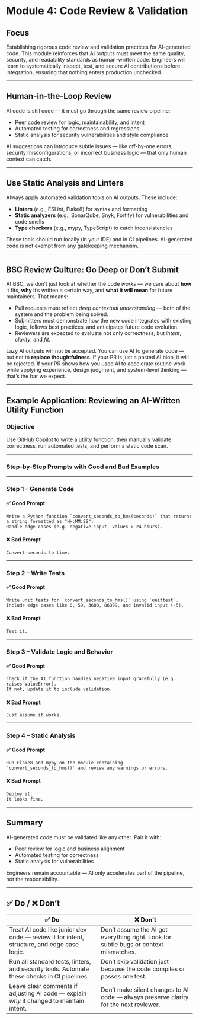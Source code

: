 # Module 4: Code Review & Validation

## Focus  
Establishing rigorous code review and validation practices for AI-generated code. This module reinforces that AI outputs must meet the same quality, security, and readability standards as human-written code. Engineers will learn to systematically inspect, test, and secure AI contributions before integration, ensuring that nothing enters production unchecked.

---

## Human-in-the-Loop Review  
AI code is still code — it must go through the same review pipeline:

- Peer code review for logic, maintainability, and intent
- Automated testing for correctness and regressions
- Static analysis for security vulnerabilities and style compliance

AI suggestions can introduce subtle issues — like off-by-one errors, security misconfigurations, or incorrect business logic — that only human context can catch.

---

## Use Static Analysis and Linters  
Always apply automated validation tools on AI outputs. These include:

- **Linters** (e.g., ESLint, Flake8) for syntax and formatting
- **Static analyzers** (e.g., SonarQube, Snyk, Fortify) for vulnerabilities and code smells
- **Type checkers** (e.g., mypy, TypeScript) to catch inconsistencies

These tools should run locally (in your IDE) and in CI pipelines. AI-generated code is not exempt from any gatekeeping mechanism.

---

## BSC Review Culture: Go Deep or Don’t Submit  
At BSC, we don’t just look at whether the code *works* — we care about **how** it fits, **why** it’s written a certain way, and **what it will mean** for future maintainers. That means:

- Pull requests must reflect *deep contextual understanding* — both of the system and the problem being solved.  
- Submitters must demonstrate how the new code integrates with existing logic, follows best practices, and anticipates future code evolution.  
- Reviewers are expected to evaluate not only correctness, but *intent*, *clarity*, and *fit*.  

Lazy AI outputs will not be accepted. You can use AI to generate code — but not to **replace thoughtfulness**. If your PR is just a pasted AI blob, it will be rejected. If your PR shows how you used AI to accelerate routine work while applying experience, design judgment, and system-level thinking — that’s the bar we expect.

---

## Example Application: Reviewing an AI-Written Utility Function

### Objective  
Use GitHub Copilot to write a utility function, then manually validate correctness, run automated tests, and perform a static code scan.

---

### Step-by-Step Prompts with Good and Bad Examples

---

### Step 1 – **Generate Code**

#### ✅ Good Prompt
```
Write a Python function `convert_seconds_to_hms(seconds)` that returns a string formatted as "HH:MM:SS".
Handle edge cases (e.g. negative input, values > 24 hours).
```

#### ❌ Bad Prompt
```
Convert seconds to time.
```

---

### Step 2 – **Write Tests**

#### ✅ Good Prompt
```
Write unit tests for `convert_seconds_to_hms()` using `unittest`. Include edge cases like 0, 59, 3600, 86399, and invalid input (-5).
```

#### ❌ Bad Prompt
```
Test it.
```

---

### Step 3 – **Validate Logic and Behavior**

#### ✅ Good Prompt
```
Check if the AI function handles negative input gracefully (e.g. raises ValueError).
If not, update it to include validation.
```

#### ❌ Bad Prompt
```
Just assume it works.
```

---

### Step 4 – **Static Analysis**

#### ✅ Good Prompt
```
Run Flake8 and mypy on the module containing `convert_seconds_to_hms()` and review any warnings or errors.
```

#### ❌ Bad Prompt
```
Deploy it.
It looks fine.
```

---

## Summary  
AI-generated code must be validated like any other. Pair it with:

- Peer review for logic and business alignment
- Automated testing for correctness
- Static analysis for vulnerabilities

Engineers remain accountable — AI only accelerates part of the pipeline, not the responsibility.

---

## ✅ Do / ❌ Don’t

| ✅ **Do**                                                                                   | ❌ **Don’t**                                                                              |
|---------------------------------------------------------------------------------------------|-------------------------------------------------------------------------------------------|
| Treat AI code like junior dev code — review it for intent, structure, and edge case logic.  | Don’t assume the AI got everything right. Look for subtle bugs or context mismatches.     |
| Run all standard tests, linters, and security tools. Automate these checks in CI pipelines. | Don’t skip validation just because the code compiles or passes one test.                  |
| Leave clear comments if adjusting AI code — explain *why* it changed to maintain intent.    | Don’t make silent changes to AI code — always preserve clarity for the next reviewer.     |
